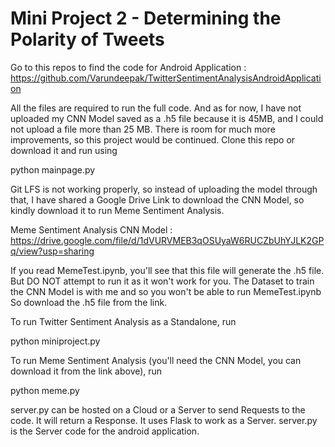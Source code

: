 # Mini Project 2 - Determining the Polarity of Tweets

Go to this repos to find the code for Android Application : https://github.com/Varundeepak/TwitterSentimentAnalysisAndroidApplication

All the files are required to run the full code. And as for now, I have not uploaded my CNN Model saved as a .h5 file because it is 45MB, and I could not upload a file more than 25 MB. There is room for much more improvements, so this project would be continued. Clone this repo or download it and run using 

python mainpage.py 

Git LFS is not working properly, so instead of uploading the model through that, I have shared a Google Drive Link to download the CNN Model, so kindly download it to run Meme Sentiment Analysis.

Meme Sentiment Analysis CNN Model : https://drive.google.com/file/d/1dVURVMEB3qOSUyaW6RUCZbUhYJLK2GPq/view?usp=sharing

If you read MemeTest.ipynb, you'll see that this file will generate the .h5 file. But DO NOT attempt to run it as it won't work for you. The Dataset to train the CNN Model is with me and so you won't be able to run MemeTest.ipynb So download the .h5 file from the link.

To run Twitter Sentiment Analysis as a Standalone, run

python miniproject.py

To run Meme Sentiment Analysis (you'll need the CNN Model, you can download it from the link above), run

python meme.py

server.py can be hosted on a Cloud or a Server to send Requests to the code. It will return a Response. It uses Flask to work as a Server. server.py is the Server code for the android application.


